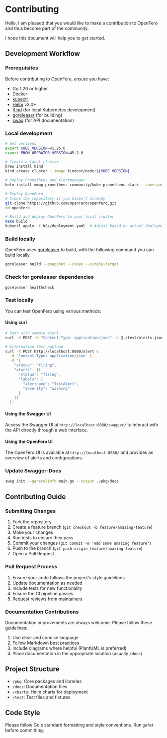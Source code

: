 # Contributing

Hello, I am pleased that you would like to make a contribution to OpenFero and thus become part of the community.

I hope this document will help you to get started.

## Development Workflow

### Prerequisites

Before contributing to OpenFero, ensure you have:
- Go 1.20 or higher
- Docker
- [kubectl](https://kubernetes.io/docs/tasks/tools/install-kubectl/)
- [Helm](https://helm.sh/docs/intro/install/) v3.0+
- [Kind](https://kind.sigs.k8s.io/docs/user/quick-start/#installation) (for local Kubernetes development)
- [goreleaser](https://goreleaser.com/install/) (for building)
- [swag](https://github.com/swaggo/swag) (for API documentation)

### Local development

```bash
# Set versions
export KUBE_VERSION=v1.26.0
export PROM_OPERATOR_VERSION=45.2.0

# Create a local cluster
brew install kind
kind create cluster --image kindest/node:${KUBE_VERSION}

# Deploy Prometheus and Alertmanager
helm install mmop prometheus-community/kube-prometheus-stack --namespace default --set kubeTargetVersionOverride="${KUBE_VERSION}" --version=${PROM_OPERATOR_VERSION}

# Deploy OpenFero
# Clone the repository if you haven't already
git clone https://github.com/OpenFero/openfero.git
cd openfero

# Build and deploy OpenFero to your local cluster
make build
kubectl apply -f k8s/deployment.yaml  # Adjust based on actual deployment files
```

### Build locally

OpenFero uses [goreleaser](https://github.com/goreleaser) to build, with the following command you can build locally.

```bash
goreleaser build --snapshot --clean --single-target
```

### Check for goreleaser dependencies

```bash
goreleaser healthcheck
```

### Test locally

You can test OpenFero using various methods:

#### Using curl

```bash
# Test with sample alert
curl -X POST -H "Content-Type: application/json" -d @./test/alerts.json http://localhost:8080/alerts

# Alternative test payload
curl -X POST http://localhost:8080/alert \
  -H 'Content-Type: application/json' \
  -d '{
    "status": "firing",
    "alerts": [{
      "status": "firing",
      "labels": {
        "alertname": "TestAlert",
        "severity": "warning"
      }
    }]
  }'
```

#### Using the Swagger UI

Access the Swagger UI at `http://localhost:8080/swagger/` to interact with the API directly through a web interface.

#### Using the OpenFero UI

The OpenFero UI is available at `http://localhost:8080/` and provides an overview of alerts and configurations.

### Update Swagger-Docs

```bash
swag init --generalInfo main.go --output ./pkg/docs
```

## Contributing Guide

### Submitting Changes

1. Fork the repository
2. Create a feature branch (`git checkout -b feature/amazing-feature`)
3. Make your changes
4. Run tests to ensure they pass
5. Commit your changes (`git commit -m 'Add some amazing feature'`)
6. Push to the branch (`git push origin feature/amazing-feature`)
7. Open a Pull Request

### Pull Request Process

1. Ensure your code follows the project's style guidelines
2. Update documentation as needed
3. Include tests for new functionality
4. Ensure the CI pipeline passes
5. Request reviews from maintainers

### Documentation Contributions

Documentation improvements are always welcome. Please follow these guidelines:

1. Use clear and concise language
2. Follow Markdown best practices
3. Include diagrams where helpful (PlantUML is preferred)
4. Place documentation in the appropriate location (usually `/docs`)

## Project Structure

- `/pkg`: Core packages and libraries
- `/docs`: Documentation files
- `/charts`: Helm charts for deployment
- `/test`: Test files and fixtures

## Code Style

Please follow Go's standard formatting and style conventions. Run `gofmt` before committing.
